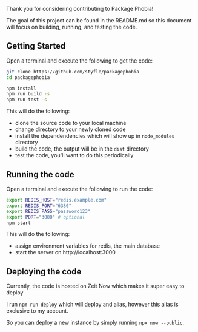 Thank you for considering contributing to Package Phobia!

The goal of this project can be found in the README.md so this document will focus on building, running, and testing the code.

## Getting Started

Open a terminal and execute the following to get the code:

```sh
git clone https://github.com/styfle/packagephobia
cd packagephobia

npm install
npm run build -s
npm run test -s
```

This will do the following:

- clone the source code to your local machine
- change directory to your newly cloned code
- install the dependendencies which will show up in `node_modules` directory
- build the code, the output will be in the `dist` directory
- test the code, you'll want to do this periodically

## Running the code

Open a terminal and execute the following to run the code:

```sh
export REDIS_HOST="redis.example.com"
export REDIS_PORT="6380"
export REDIS_PASS="password123"
export PORT="3000" # optional
npm start
```

This will do the following:

- assign environment variables for redis, the main database
- start the server on http://localhost:3000

## Deploying the code

Currently, the code is hosted on Zeit Now which makes it super easy to deploy

I run `npm run deploy` which will deploy and alias, however this alias is exclusive to my account.

So you can deploy a new instance by simply running `npx now --public`.
